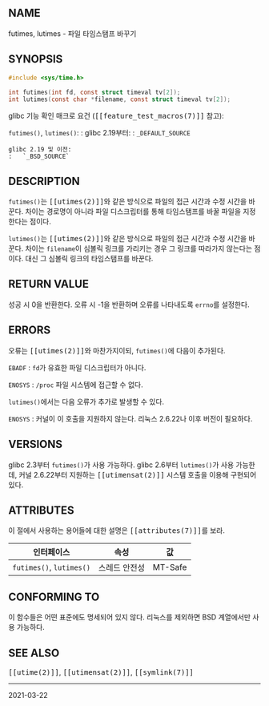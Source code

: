 ## NAME

futimes, lutimes - 파일 타임스탬프 바꾸기

## SYNOPSIS

```c
#include <sys/time.h>

int futimes(int fd, const struct timeval tv[2]);
int lutimes(const char *filename, const struct timeval tv[2]);
```

glibc 기능 확인 매크로 요건 (<tt>[[feature_test_macros(7)]]</tt> 참고):

`futimes()`, `lutimes()`:
:   glibc 2.19부터:
    :   `_DEFAULT_SOURCE`

    glibc 2.19 및 이전:
    :   `_BSD_SOURCE`

## DESCRIPTION

`futimes()`는 <tt>[[utimes(2)]]</tt>와 같은 방식으로 파일의 접근 시간과 수정 시간을 바꾼다. 차이는 경로명이 아니라 파일 디스크립터를 통해 타임스탬프를 바꿀 파일을 지정한다는 점이다.

`lutimes()`는 <tt>[[utimes(2)]]</tt>와 같은 방식으로 파일의 접근 시간과 수정 시간을 바꾼다. 차이는 `filename`이 심볼릭 링크를 가리키는 경우 그 링크를 따라가지 않는다는 점이다. 대신 그 심볼릭 링크의 타임스탬프를 바꾼다.

## RETURN VALUE

성공 시 0을 반환한다. 오류 시 -1을 반환하며 오류를 나타내도록 `errno`를 설정한다.

## ERRORS

오류는 <tt>[[utimes(2)]]</tt>와 마찬가지이되, `futimes()`에 다음이 추가된다.

`EBADF`
:   `fd`가 유효한 파일 디스크립터가 아니다.

`ENOSYS`
:   `/proc` 파일 시스템에 접근할 수 없다.

`lutimes()`에서는 다음 오류가 추가로 발생할 수 있다.

`ENOSYS`
:   커널이 이 호출을 지원하지 않는다. 리눅스 2.6.22나 이후 버전이 필요하다.

## VERSIONS

glibc 2.3부터 `futimes()`가 사용 가능하다. glibc 2.6부터 `lutimes()`가 사용 가능한데, 커널 2.6.22부터 지원하는 <tt>[[utimensat(2)]]</tt> 시스템 호출을 이용해 구현되어 있다.

## ATTRIBUTES

이 절에서 사용하는 용어들에 대한 설명은 <tt>[[attributes(7)]]</tt>를 보라.

| 인터페이스 | 속성 | 값 |
| --- | --- | --- |
| `futimes()`, `lutimes()` | 스레드 안전성 | MT-Safe |

## CONFORMING TO

이 함수들은 어떤 표준에도 명세되어 있지 않다. 리눅스를 제외하면 BSD 계열에서만 사용 가능하다.

## SEE ALSO

<tt>[[utime(2)]]</tt>, <tt>[[utimensat(2)]]</tt>, <tt>[[symlink(7)]]</tt>

----

2021-03-22
